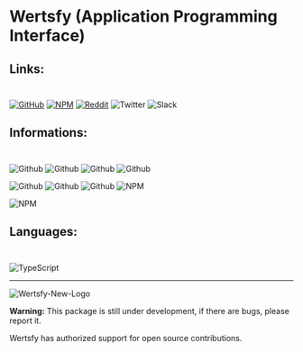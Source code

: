 # Wertsfy (Application Programming Interface)

## Links:<br></br>
[![GitHub](https://img.shields.io/badge/github-%23121011.svg?style=for-the-badge&logo=github&logoColor=white)](https://github.com/Humba01/Wertsfy/)
[![NPM](https://img.shields.io/badge/NPM-%23000000.svg?style=for-the-badge&logo=npm&logoColor=black)](https://www.npmjs.com/package/wertsfy)
[![Reddit](https://img.shields.io/badge/Reddit-%23FF4500.svg?style=for-the-badge&logo=Reddit&logoColor=white)](https://www.reddit.com/r/Wertsfy/)
![Twitter](https://img.shields.io/badge/Twitter-Comming_Soon-skyblue.svg?style=for-the-badge&logo=Twitter&logoColor=white&labelColor=blue)
![Slack](https://img.shields.io/badge/Slack-Comming_Soon-blueviolet.svg?style=for-the-badge&logo=Slack&logoColor=white&labelColor=purple)

## Informations:<br></br>
![Github](https://img.shields.io/github/package-json/v/Humba01/Wertsfy?style=for-the-badge&color=blueviolet)
![Github](https://img.shields.io/github/commit-activity/w/Humba01/Wertsfy?color=red&style=for-the-badge)
![Github](https://img.shields.io/github/last-commit/Humba01/Wertsfy?color=lightseagreen&logoColor=black&style=for-the-badge)
![Github](https://img.shields.io/github/stars/Humba01/Wertsfy?color=powderblue&style=for-the-badge)

![Github](https://img.shields.io/github/issues/Humba01/Wertsfy?color=yellow&style=for-the-badge)
![Github](https://img.shields.io/github/issues-pr/Humba01/Wertsfy?color=blue&style=for-the-badge)
![Github](https://img.shields.io/snyk/vulnerabilities/github/Humba01/Wertsfy?color=black&style=for-the-badge)
![NPM](https://img.shields.io/npm/dt/wertsfy?color=darkorchid&style=for-the-badge)

![NPM](https://img.shields.io/npm/l/wertsfy?color=maroon&style=for-the-badge)

## Languages:<br></br>
![TypeScript](https://img.shields.io/badge/typescript-%23007ACC.svg?style=for-the-badge&logo=typescript&logoColor=white)

---

![Wertsfy-New-Logo](https://user-images.githubusercontent.com/59739253/176809652-3cee6edb-27a3-479e-bb86-1ee1de9b8f6e.png)

**Warning:** This package is still under development, if there are bugs, please report it. 

Wertsfy has authorized support for open source contributions.
